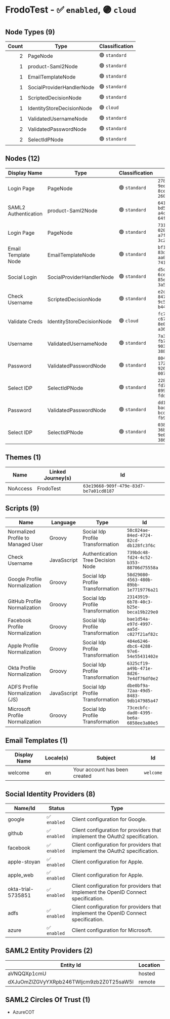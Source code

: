# FrodoTest - :white_check_mark: `enabled`, :purple_circle: `cloud`
## Node Types (9)
| Count | Type | Classification |
| -----:| ---- | -------------- |
| 2 | PageNode | :green_circle: `standard` |
| 1 | product-Saml2Node | :green_circle: `standard` |
| 1 | EmailTemplateNode | :green_circle: `standard` |
| 1 | SocialProviderHandlerNode | :green_circle: `standard` |
| 1 | ScriptedDecisionNode | :green_circle: `standard` |
| 1 | IdentityStoreDecisionNode | :purple_circle: `cloud` |
| 1 | ValidatedUsernameNode | :green_circle: `standard` |
| 2 | ValidatedPasswordNode | :green_circle: `standard` |
| 2 | SelectIdPNode | :green_circle: `standard` |
## Nodes (12)
| Display Name | Type | Classification | Id |
| ------------ | ---- | -------------- | ---|
| Login Page | PageNode | :green_circle: `standard` | `278bf084-9eea-46fe-8ce9-2600dde3b046` |
| SAML2 Authentication | product-Saml2Node | :green_circle: `standard` | `64157fca-bd5b-4405-a4c8-64ffd98a5461` |
| Login Page | PageNode | :green_circle: `standard` | `731c5810-020b-45c8-a7fc-3c21903ae2b3` |
| Email Template Node | EmailTemplateNode | :green_circle: `standard` | `bf153f37-83dd-4f39-aa0c-74135430242e` |
| Social Login | SocialProviderHandlerNode | :green_circle: `standard` | `d5cc2d52-6ce4-452d-85ea-3a5b50218b67` |
| Check Username | ScriptedDecisionNode | :green_circle: `standard` | `e2c39477-847a-4df2-9c5d-b449a752638b` |
| Validate Creds | IdentityStoreDecisionNode | :purple_circle: `cloud` | `fc7e47cd-c679-4211-8e05-a36654f23c67` |
| Username | ValidatedUsernameNode | :green_circle: `standard` | `7a351800-fb7e-4145-903c-388554747556` |
| Password | ValidatedPasswordNode | :green_circle: `standard` | `804e6a68-1720-442b-926a-007e90f02782` |
| Select IDP | SelectIdPNode | :green_circle: `standard` | `228a44d5-fd78-4278-8999-fdd470ea7ebf` |
| Password | ValidatedPasswordNode | :green_circle: `standard` | `dd16c8d4-baca-4ae0-bcd8-fb98b9040524` |
| Select IDP | SelectIdPNode | :green_circle: `standard` | `038f9b2a-36b2-489b-9e03-386c9a62ea21` |
## Themes (1)
| Name | Linked Journey(s) | Id |
| ------------------------ | ----------------- | ---|
| NoAccess | FrodoTest | `63e19668-909f-479e-83d7-be7a01cd8187` |
## Scripts (9)
| Name | Language | Type | Id |
| ---- | -------- | ---- | ---|
| Normalized Profile to Managed User | Groovy | Social Idp Profile Transformation | `58c824ae-84ed-4724-82cd-db128fc3f6c` |
| Check Username | JavaSscript | Authentication Tree Decision Node | `739bdc48-fd24-4c52-b353-88706d75558a` |
| Google Profile Normalization | Groovy | Social Idp Profile Transformation | `58d29080-4563-480b-89bb-1e7719776a21` |
| GitHub Profile Normalization | Groovy | Social Idp Profile Transformation | `23143919-6b78-40c3-b25e-beca19b229e0` |
| Facebook Profile Normalization | Groovy | Social Idp Profile Transformation | `bae1d54a-e97d-4997-aa5d-c027f21af82c` |
| Apple Profile Normalization | Groovy | Social Idp Profile Transformation | `484e6246-dbc6-4288-97e6-54e55431402e` |
| Okta Profile Normalization | Groovy | Social Idp Profile Transformation | `6325cf19-a49b-471e-8d26-7e4df76df0e2` |
| ADFS Profile Normalization (JS) | JavaSscript | Social Idp Profile Transformation | `dbe0bf9a-72aa-49d5-8483-9db147985a47` |
| Microsoft Profile Normalization | Groovy | Social Idp Profile Transformation | `73cecbfc-dad0-4395-be6a-6858ee3a80e5` |
## Email Templates (1)
| Display Name | Locale(s) | Subject | Id |
| ------------ | --------- | ------- | ---|
| welcome | en | Your account has been created | `welcome` |
## Social Identity Providers (8)
| Name/Id | Status | Type |
| ------- | ------ | ---- |
| google | :white_check_mark: `enabled` | Client configuration for Google. |
| github | :white_check_mark: `enabled` | Client configuration for providers that implement the OAuth2 specification. |
| facebook | :white_check_mark: `enabled` | Client configuration for providers that implement the OAuth2 specification. |
| apple-stoyan | :white_check_mark: `enabled` | Client configuration for Apple. |
| apple_web | :white_check_mark: `enabled` | Client configuration for Apple. |
| okta-trial-5735851 | :white_check_mark: `enabled` | Client configuration for providers that implement the OpenID Connect specification. |
| adfs | :white_check_mark: `enabled` | Client configuration for providers that implement the OpenID Connect specification. |
| azure | :white_check_mark: `enabled` | Client configuration for Microsoft. |
## SAML2 Entity Providers (2)
| Entity Id | Location | Role(s) |
| --------- | -------- | ------- |
| aVNQQXp1cmU | hosted | SP |
| dXJuOmZlZGVyYXRpb246TWljcm9zb2Z0T25saW5l | remote | SP |
## SAML2 Circles Of Trust (1)
- AzureCOT

